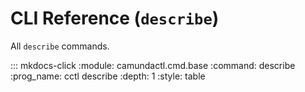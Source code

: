 # CLI Reference (`describe`)

All `describe` commands.

::: mkdocs-click
    :module: camundactl.cmd.base
    :command: describe
    :prog_name: cctl&nbsp;describe
    :depth: 1
    :style: table
